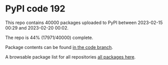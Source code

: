 # PyPI code 192

This repo contains 40000 packages uploaded to PyPI between 
2023-02-15 00:29 and 2023-02-20 00:02.

The repo is 44% (17971/40000) complete.

Package contents can be found [in the code branch](https://github.com/pypi-data/pypi-mirror-192/tree/code/packages).

A browsable package list for all repositories [all packages here](https://pypi-data.github.io/website/repositories/pypi-mirror-192).


